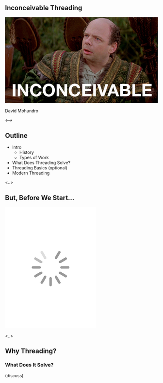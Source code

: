 ## Inconceivable Threading

![Inconceivable](./images/inconceivable.jpg)

David Mohundro

<-->

## Outline

* Intro
  * History
  * Types of Work
* What Does Threading Solve?
* Threading Basics (optional)
* Modern Threading

<..>

## But, Before We Start...

![Loading](./images/loading.gif)

<..>

## Why Threading?

### What Does It Solve?

(discuss)
